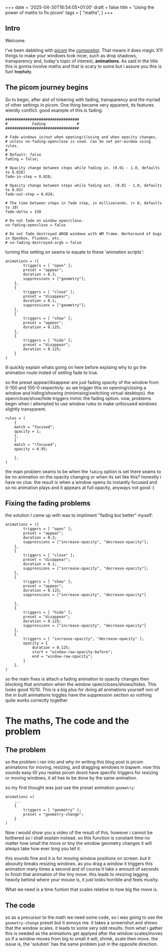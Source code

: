 +++
date = '2025-04-30T16:54:05+01:00'
draft = false
title = 'Using the power of maths to fix picom'
tags = [
    "maths",
]
+++

## Intro

Welcome.

I've been dabbling with [picom](https://github.com/yshui/picom) the [compositor](https://en.wikipedia.org/wiki/Compositing_manager). That means it does magic X11 things to make
your windows look nicer, such as drop shadows, transparency and, today's topic of interest, __animations__. As said in the title this is gonna involve maths and that is scary to some
but i assure you this is fun! ~~hopfully~~.



## The picom journey begins
So to begin, after alot of tinkering with fading, transparency and the myriad of other settings in picom. One thing became
very apparent, its features wierdly conflict. good example of this is fading:

```text {linenos=inline}
#################################
#           Fading              #
#################################

# Fade windows in/out when opening/closing and when opacity changes,
# unless no-fading-openclose is used. Can be set per-window using rules.
#
# Default: false
fading = false;

# Opacity change between steps while fading in. (0.01 - 1.0, defaults to 0.028)
fade-in-step = 0.028;

# Opacity change between steps while fading out. (0.01 - 1.0, defaults to 0.03)
fade-out-step = 0.028;

# The time between steps in fade step, in milliseconds. (> 0, defaults to 10)
fade-delta = 150

# Do not fade on window open/close.
no-fading-openclose = false

# Do not fade destroyed ARGB windows with WM frame. Workaround of bugs in Openbox, Fluxbox, etc.
# no-fading-destroyed-argb = false

```


turning this setting on seams to equate to these 'animation scripts':

```text {linenos=inline}
animations = ({
        triggers = [ "open" ];
        preset = "appear";
        duration = 0.3;
        suppressions = ["geometry"];
    },
    {
        triggers = [ "close" ];
        preset = "disappear";
        duration = 0.1;
        suppressions = ["geometry"];
    },
    {
        triggers = [ "show" ];
        preset = "appear";
        duration = 0.125;
    },
    {
        triggers = [ "hide" ];
        preset = "disappear";
        duration = 0.125;
    }
)
```

ill quickly explain whats going on here before explaing why to go the animation route insted of setting fade to true.

so the preset appear/disappear are just fading opacity of the window from 0-100 and 100-0 respectivly. so we trigger this on opening/closing a window and hiding/showing
(minimising/switching virtual desktops). the open/close/show/hide triggers mimic the fading option.
now, problems begin when i attempted to use window rules to make unfocused windows slightly transparent.

```text {linenos=inline}
rules = (
    {
    match = "focused";
    opacity = 1;
    },
    {
    match = "!focused";
    opacity = 0.95;

    },
)
```
the main problem seams to be when the `fading` option is set there seams to be no animation on the opacity changing or when its set like this? honestly i have no clue.
the result is when a window opens its instantly focused and so no animation plays and it appears at full opacity, anyways not good :(


## Fixing the fading problems


the solution I came up with was to impliment "fading but better" myself:

```text {linenos=inline}
animations = ({
        triggers = [ "open" ];
        preset = "appear";
        duration = 0.3;
        suppressions = ["increase-opacity", "decrease-opacity"];
    },
    {
        triggers = [ "close" ];
        preset = "disappear";
        duration = 0.1;
        suppressions = ["increase-opacity", "decrease-opacity"];
    },
    {
        triggers = [ "show" ];
        preset = "appear";
        duration = 0.125;
        suppressions = ["increase-opacity", "decrease-opacity"]

    },
    {
        triggers = [ "hide" ];
        preset = "disappear";
        duration = 0.125;
        suppressions = ["increase-opacity", "decrease-opacity"]
    },
    {
        triggers = [ "increase-opacity", "decrease-opacity" ];
        opacity = {
            duration = 0.125;
            start = "window-raw-opacity-before";
            end = "window-raw-opacity";
        }
    },
)
```

so the main fixes is attach a fading animation to opacity changes then blocking that animation when the window open/closes/shows/hides. This looks good 10/10.
This is a big plus for doing all animations yourself non of the in built animations toggles have the suppression section so nothing quite works correctly together

# The maths, The code and the problem

## The problem

so the problem i ran into and why im writing this blog post is picom animations for moving, resizing, and dragging windows in bspwm.
now this sounds easy till you realise picom dosnt have specific triggers for resizing or moving windows, it all has to be done by the same animation.

so my first thought was just use the preset animation `geometry`:

```text {linenos=inline}
animations =(
    ...
    {
        triggers = [ "geometry" ];
        preset = "geometry-change";
    }
)
```

Now i would show you a video of the result of this, however i cannot be bothered so i shall explain instead. so this function is constant time no matter how small the move or tiny the window geometry changes it will always take how ever long you tell it.

this sounds fine and it is for moving window positions on screen. but it absoulty breaks resizing windows. as you drag a window it triggers this animation many times a second and of course it take x amount of seconds to finish that animation of the tiny move. this leads to resizing lagging heavily behind where your mouse is, it just looks horrible and feels mushy.

What we need is a time funtion that scales relative to how big the move is.

## The code

so as a precursor to the math we need some code, so i was going to use the `geometry-change` preset but it annoys me. it takes a screenshot
and shows that the window scales. it leads to some very odd results. from what i gather this is needed as the animations get applyed after the window scales/moves so if a window moves from big to small it will, shrink, scale then move. the issue is, the 'solution' has the same problem just in the opposite direction.
